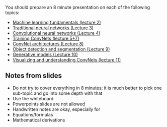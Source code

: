 You should prepare an 8 minute presentation on each of the following topics:

- [Machine learning fundamentals (lecture 2)](fundamentals.md)
- [Traditional neural networks (Lecture 3)](traditional_nn.md)
- [Convolutional neural networks (Lecture 4)](conv_nn.md)
- [Training ConvNets (lecture 5+7)](training_conv.md)
- [ConvNet architectures (Lecture 8)](conv_architectures.md)
- [Object detection and segmentation (Lecture 9)](obj_detect_segmentation.md)
- [Generative models (Lecture 10)](generative.md)
- [Visualizing and understanding ConvNets (lecture 11)](visualisation.md)

## Notes from slides

- Do not try to cover everything in 8 minutes; it is much better to pick one sub-topic and go into some
depth with that
- Use the whiteboard
- Powerpoints slides are not allowed
- Handwritten notes are okay, especially for
- Equations/formulas
- Mathematical derivations
